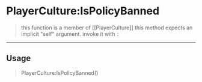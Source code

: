 # PlayerCulture:IsPolicyBanned
> this function is a member of [[PlayerCulture]]
> this method expects an implicit "self" argument. invoke it with `:`
-----
## Usage
> PlayerCulture:IsPolicyBanned()
